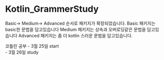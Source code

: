 # Kotlin_GrammerStudy

Basic-> Medium-> Advanced 순서로 패키지가 확장되었습니다.
Basic 패키지는 basic한 문법을 담고있습니다
Medium 패키지는 상속과 오버로딩같은 문법을 담고있습니다
Advanced 패키지는 좀 더 kotlin 스러운 문법을 담고있습니다.


코틀린 공부 -   3월 25일 start    
           -   3월 26일 study
